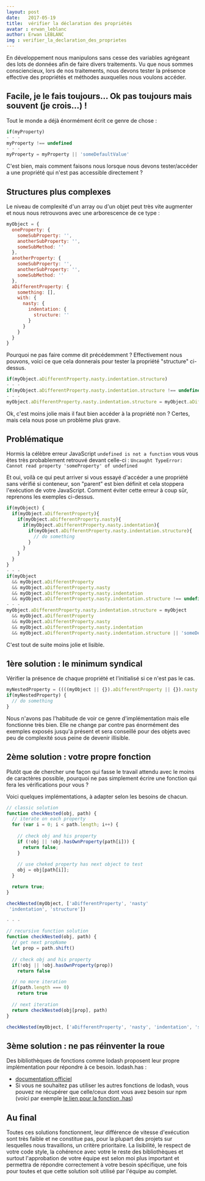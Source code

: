 ```yaml
---
layout: post
date:   2017-05-19
title:  vérifier la déclaration des propriétés
avatar : erwan_leblanc
author: Erwan LEBLANC
img : verifier_la_declaration_des_proprietes
---
```


En développement nous manipulons sans cesse des variables agrégeant des lots de données afin de faire divers traitements. Vu que nous sommes consciencieux, lors de nos traitements, nous devons tester la présence effective des propriétés et méthodes auxquelles nous voulons accéder. 


## Facile, je le fais toujours… Ok pas toujours mais souvent (je crois…) !

Tout le monde a déjà énormément écrit ce genre de chose :
```javascript
if(myProperty)
- - -
myProperty !== undefined
- - -
myProperty = myProperty || 'someDefaultValue'
```

C'est bien, mais comment faisons nous lorsque nous devons tester/accéder a une propriété qui n'est pas accessible directement ?

## Structures plus complexes
Le niveau de complexité d'un array ou d'un objet peut très vite augmenter et nous nous retrouvons avec une arborescence de ce type :
```javascript
myObject = {
  oneProperty: {
    someSubProperty: '',
    anotherSubProperty: '',
    someSubMethod: ''
  },
  anotherProperty: {
    someSubProperty: '',
    anotherSubProperty: '',
    someSubMethod: ''
  },
  aDifferentProperty: {
    something: [],
    with: {
      nasty: {
        indentation: {
          structure: ''
        }
      }
    }
  }
}
```
Pourquoi ne pas faire comme dit précédemment ?
Effectivement nous pouvons, voici ce que cela donnerais pour tester la propriété "structure" ci-dessus.

```javascript
if(myObject.aDifferentProperty.nasty.indentation.structure)
- - -
if(myObject.aDifferentProperty.nasty.indentation.structure !== undefined)
- - -
myObject.aDifferentProperty.nasty.indentation.structure = myObject.aDifferentProperty.nasty.indentation.structure || 'someDefaultValue'
```

Ok, c'est moins jolie mais il faut bien accéder à la propriété non ? Certes, mais cela nous pose un problème plus grave.


## Problématique

Hormis la célèbre erreur JavaScript `undefined is not a function` vous vous êtes très probablement retrouvé devant celle-ci :
`Uncaught TypeError: Cannot read property 'someProperty' of undefined`


Et oui, voilà ce qui peut arriver si vous essayé d'accéder a une propriété sans vérifié si conteneur, son "parent" est bien définit et cela stoppera l'exécution de votre JavaScript.
Comment éviter cette erreur à coup sûr, reprenons les exemples ci-dessus.

```javascript
if(myObject) {
  if(myObject.aDifferentProperty){
    if(myObject.aDifferentProperty.nasty){
      if(myObject.aDifferentProperty.nasty.indentation){ 
        if(myObject.aDifferentProperty.nasty.indentation.structure){
          // do something
        }
      }
    }
  }
}
- - -
if(myObject 
  && myObject.aDifferentProperty 
  && myObject.aDifferentProperty.nasty 
  && myObject.aDifferentProperty.nasty.indentation 
  && myObject.aDifferentProperty.nasty.indentation.structure !== undefined)
- - -
myObject.aDifferentProperty.nasty.indentation.structure = myObject 
  && myObject.aDifferentProperty 
  && myObject.aDifferentProperty.nasty 
  && myObject.aDifferentProperty.nasty.indentation 
  && myObject.aDifferentProperty.nasty.indentation.structure || 'someDefaultValue'
```

C'est tout de suite moins jolie et lisible.


## 1ère solution : le minimum syndical

Vérifier la présence de chaque propriété et l'initialisé si ce n'est pas le cas.

```javascript
myNestedProperty = ((((myObject || {}).aDifferentProperty || {}).nasty || {}).indentation || {}).structure
if(myNestedProperty) {
  // do something
}
```

Nous n'avons pas l'habitude de voir ce genre d'implémentation mais elle fonctionne très bien. Elle ne change par contre pas énormément des exemples exposés jusqu'à présent et sera conseillé pour des objets avec peu de complexité sous peine de devenir illisible.

## 2ème solution : votre propre fonction

Plutôt que de chercher une façon qui fasse le travail attendu avec le moins de caractères possible, pourquoi ne pas simplement écrire une fonction qui fera les vérifications pour vous ?

Voici quelques implémentations, à adapter selon les besoins de chacun.

```javascript
// classic solution
function checkNested(obj, path) {
  // iterate on each property
  for (var i = 0; i < path.length; i++) {
    
    // check obj and his property
    if (!obj || !obj.hasOwnProperty(path[i])) {
      return false;
    }
    
    // use cheked property has next object to test 
    obj = obj[path[i]];
  }

  return true;
}

checkNested(myObject, ['aDifferentProperty', 'nasty'
 'indentation', 'structure'])

- - -

// recursive function solution
function checkNested(obj, path) {
  // get next propName
  let prop = path.shift()
  
  // check obj and his property
  if(!obj || !obj.hasOwnProperty(prop))
    return false

  // no more iteration
  if(path.length === 0)
    return true
  
  // next iteration
  return checkNested(obj[prop], path)
}

checkNested(myObject, ['aDifferentProperty', 'nasty', 'indentation', 'structure'])
```

## 3ème solution : ne pas réinventer la roue

Des bibliothèques de fonctions comme lodash proposent leur propre implémentation pour répondre à ce besoin.
lodash.has :
 
 * [documentation officiel](https://lodash.com/docs/4.17.4#has)
 * Si vous ne souhaitez pas utiliser les autres fonctions de lodash, vous pouvez ne récupérer que celle/ceux dont vous avez besoin sur npm (voici par exemple [le lien pour la fonction .has](https://www.npmjs.com/package/lodash.has))


## Au final

Toutes ces solutions fonctionnent, leur différence de vitesse d'exécution sont très faible et ne constitue pas, pour la plupart des projets sur lesquelles nous travaillons, un critère prioritaire.
La lisibilité, le respect de votre code style, la cohérence avec votre le reste des bibliothèques et surtout l'approbation de votre équipe est selon moi plus important et permettra de répondre correctement à votre besoin spécifique, une fois pour toutes et que cette solution soit utilisé par l'équipe au complet.
